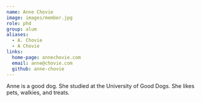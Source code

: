 ```yaml
---
name: Anne Chovie
image: images/member.jpg
role: phd
group: alum
aliases:
  - A. Chovie
  - A Chovie
links:
  home-page: annechovie.com
  email: anne@chovie.com
  github: anne-chovie
---
```


Anne is a good dog.
She studied at the University of Good Dogs.
She likes pets, walkies, and treats.
